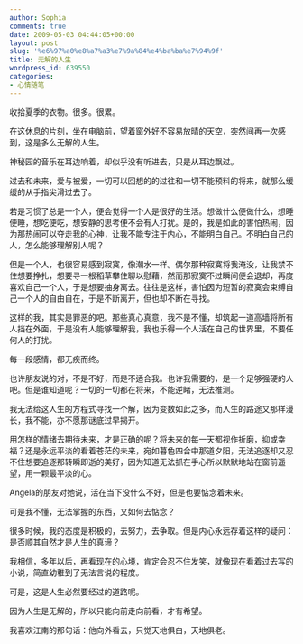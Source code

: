 ```yaml
---
author: Sophia
comments: true
date: 2009-05-03 04:44:05+00:00
layout: post
slug: '%e6%97%a0%e8%a7%a3%e7%9a%84%e4%ba%ba%e7%94%9f'
title: 无解的人生
wordpress_id: 639550
categories:
- 心情随笔
---
```


收拾夏季的衣物。很多。很累。

 

在这休息的片刻，坐在电脑前，望着窗外好不容易放晴的天空，突然间再一次感到，这是多么无解的人生。

 

神秘园的音乐在耳边响着，却似乎没有听进去，只是从耳边飘过。

 

过去和未来，爱与被爱，一切可以回想的的过往和一切不能预料的将来，就那么缓缓的从手指尖滑过去了。

 

若是习惯了总是一个人，便会觉得一个人是很好的生活。想做什么便做什么，想睡便睡，想吃便吃，想安静的思考便不会有人打扰。是的，我是如此的害怕热闹，因为那热闹可以夺走我的心神，让我不能专注于内心，不能明白自己。不明白自己的人，怎么能够理解别人呢？

 

但是一个人，也很容易感到寂寞，像潮水一样。偶尔那种寂寞将我淹没，让我禁不住想要挣扎，想要寻一根稻草攀住聊以慰藉，然而那寂寞不过瞬间便会退却，再度喜欢自己一个人，于是想要抽身离去。往往是这样，害怕因为短暂的寂寞会束缚自己一个人的自由自在，于是不断离开，但也却不断在寻找。

 

这样的我，其实是罪恶的吧。那些真心真意，我不是不懂，却筑起一道高墙将所有人挡在外面，于是没有人能够理解我，我也乐得一个人活在自己的世界里，不要任何人的打扰。

 

每一段感情，都无疾而终。

 

也许朋友说的对，不是不好，而是不适合我。也许我需要的，是一个足够强硬的人吧。但是谁知道呢？一切的一切都在将来，不能逆睹，无法推测。

 

我无法给这人生的方程式寻找一个解，因为变数如此之多，而人生的路途又那样漫长，我不能，亦不愿那谜底过早揭开。

 

用怎样的情绪去期待未来，才是正确的呢？将未来的每一天都视作折磨，抑或幸福？还是永远平淡的看着苍茫的未来，宛如暮色四合中那道夕阳，无法追逐却又忍不住想要追逐那转瞬即逝的美好，因为知道无法抓在手心所以默默地站在窗前遥望，用一颗最平淡的心。

 

Angela的朋友对她说，活在当下没什么不好，但是也要惦念着未来。

 

可是我不懂，无法掌握的东西，又如何去惦念？

 

很多时候，我的态度是积极的，去努力，去争取。但是内心永远存着这样的疑问：是否顺其自然才是人生的真谛？

 

我相信，多年以后，再看现在的心境，肯定会忍不住发笑，就像现在看着过去写的小说，简直幼稚到了无法言说的程度。

 

可是，这是人生必然要经过的道路呢。

 

因为人生是无解的，所以只能向前走向前看，才有希望。

 

我喜欢江南的那句话：他向外看去，只觉天地俱白，天地俱老。
